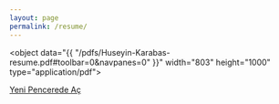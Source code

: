 ```yaml
---
layout: page
permalink: /resume/
---
```


<object data="{{ "/pdfs/Huseyin-Karabas-resume.pdf#toolbar=0&navpanes=0" }}" width="803" height="1000" type="application/pdf"></object>

[Yeni Pencerede Aç](/pdfs/Huseyin-Karabas-resume.pdf)